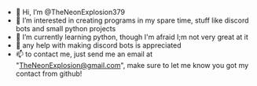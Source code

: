 - 👋 Hi, I’m @TheNeonExplosion379
- 👀 I’m interested in creating programs in my spare time, stuff like discord bots and small python projects
- 🌱 I’m currently learning python, though I'm afraid I;m not very great at it
- 💞️ any help with making discord bots is appreciated
- 📫 to contact me, just send me an email at "TheNeonExplosion@gmail.com", make sure to let me know you got my contact from github!

<!---
TheNeonExplosion379/TheNeonExplosion379 is a ✨ special ✨ repository because its `README.md` (this file) appears on your GitHub profile.
You can click the Preview link to take a look at your changes.
--->
